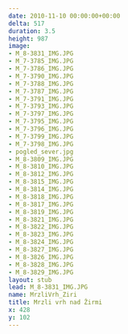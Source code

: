 ```yaml
---
date: 2010-11-10 00:00:00+00:00
delta: 517
duration: 3.5
height: 987
image:
- M_8-3831_IMG.JPG
- M_7-3785_IMG.JPG
- M_7-3786_IMG.JPG
- M_7-3790_IMG.JPG
- M_7-3788_IMG.JPG
- M_7-3787_IMG.JPG
- M_7-3791_IMG.JPG
- M_7-3793_IMG.JPG
- M_7-3797_IMG.JPG
- M_7-3795_IMG.JPG
- M_7-3796_IMG.JPG
- M_7-3799_IMG.JPG
- M_7-3798_IMG.JPG
- pogled_sever.jpg
- M_8-3809_IMG.JPG
- M_8-3810_IMG.JPG
- M_8-3812_IMG.JPG
- M_8-3815_IMG.JPG
- M_8-3814_IMG.JPG
- M_8-3818_IMG.JPG
- M_8-3817_IMG.JPG
- M_8-3819_IMG.JPG
- M_8-3821_IMG.JPG
- M_8-3822_IMG.JPG
- M_8-3823_IMG.JPG
- M_8-3824_IMG.JPG
- M_8-3827_IMG.JPG
- M_8-3826_IMG.JPG
- M_8-3828_IMG.JPG
- M_8-3829_IMG.JPG
layout: stub
lead: M_8-3831_IMG.JPG
name: MrzliVrh_Ziri
title: Mrzli vrh nad Žirmi
x: 428
y: 102
---
```

